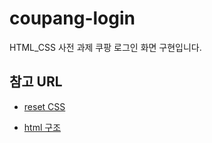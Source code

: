 # coupang-login

HTML_CSS 사전 과제 쿠팡 로그인 화면 구현입니다.

## 참고 URL

- [reset CSS](http://meyerweb.com/eric/tools/css/reset/)

- [html 구조](https://lucidmaj7.tistory.com/247)